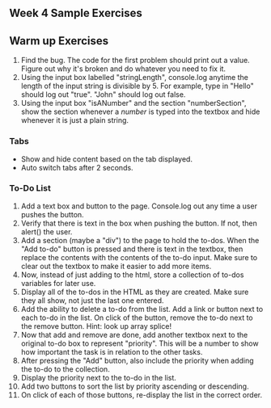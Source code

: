 ## Week 4 Sample Exercises

## Warm up Exercises
1. Find the bug. The code for the first problem should print out a value. Figure out why it's broken and do whatever you need to fix it.
2. Using the input box labelled "stringLength", console.log anytime the length of the input string is divisible by 5. For example, type in "Hello" should log out "true". "John" should log out false.
3. Using the input box "isANumber" and the section "numberSection", show the section whenever a *number* is typed into the textbox and hide whenever it is just a plain string.

### Tabs

- Show and hide content based on the tab displayed.
- Auto switch tabs after 2 seconds.

### To-Do List
1. Add a text box and button to the page. Console.log out any time a user pushes the button.
2. Verify that there is text in the box when pushing the button. If not, then alert() the user.
3. Add a section (maybe a "div") to the page to hold the to-dos. When the "Add to-do" button is pressed and there is text in the textbox, then replace the contents with the contents of the to-do input. Make sure to clear out the textbox to make it easier to add more items.
4. Now, instead of just adding to the html, store a collection of to-dos variables for later use.
5. Display all of the to-dos in the HTML as they are created. Make sure they all show, not just the last one entered.
6. Add the ability to delete a to-do from the list. Add a link or button next to each to-do in the list. On click of the button, remove the to-do next to the remove button. Hint: look up array splice!
7. Now that add and remove are done, add another textbox next to the original to-do box to represent "priority". This will be a number to show how important the task is in relation to the other tasks.
8. After pressing the "Add" button, also include the priority when adding the to-do to the collection.
9. Display the priority next to the to-do in the list.
10. Add two buttons to sort the list by priority ascending or descending.
11. On click of each of those buttons, re-display the list in the correct order.
